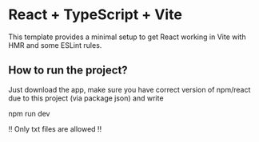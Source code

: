 # React + TypeScript + Vite

This template provides a minimal setup to get React working in Vite with HMR and some ESLint rules.

## How to run the project?

Just download the app, make sure you have correct version of npm/react due to this project (via package json)
and write

npm run dev


!! Only txt files are allowed !!
